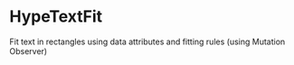 # HypeTextFit
Fit text in rectangles using data attributes and fitting rules (using Mutation Observer)
